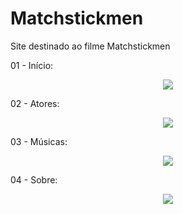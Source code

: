 # Matchstickmen
Site destinado ao filme Matchstickmen

01 - Início:
<p align="center">
<img src="img/capture.gif">
</p>

02 - Atores:
<p align="center">
<img src="img/capture.gif">
</p>

03 - Músicas:
<p align="center">
<img src="img/capture2.gif">
</p>

04 - Sobre:
<p align="center">
<img src="img/capture.gif">
</p>